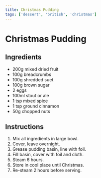 ```yaml
---
title: Christmas Pudding
tags: ['dessert', 'british', 'christmas']
---
```


# Christmas Pudding

## Ingredients
- 200g mixed dried fruit
- 100g breadcrumbs
- 100g shredded suet
- 100g brown sugar
- 2 eggs
- 100ml stout or ale
- 1 tsp mixed spice
- 1 tsp ground cinnamon
- 50g chopped nuts

## Instructions
1. Mix all ingredients in large bowl.
2. Cover, leave overnight.
3. Grease pudding basin, line with foil.
4. Fill basin, cover with foil and cloth.
5. Steam 6 hours.
6. Store in cool place until Christmas.
7. Re-steam 2 hours before serving. 